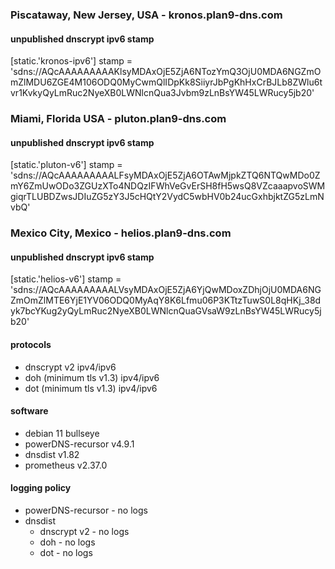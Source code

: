 ### Piscataway, New Jersey, USA - kronos.plan9-dns.com
#### unpublished dnscrypt ipv6 stamp
[static.'kronos-ipv6']
stamp = 'sdns://AQcAAAAAAAAAKlsyMDAxOjE5ZjA6NTozYmQ3OjU0MDA6NGZmOmZlMDU6ZGE4M106ODQ0MyCwmQlIDpKk8SiiyrJbPgKhHxCrBJLb8ZWlu6tvr1KvkyQyLmRuc2NyeXB0LWNlcnQua3Jvbm9zLnBsYW45LWRucy5jb20'
### Miami, Florida USA - pluton.plan9-dns.com
#### unpublished dnscrypt ipv6 stamp
[static.'pluton-v6']
stamp = 'sdns://AQcAAAAAAAAALFsyMDAxOjE5ZjA6OTAwMjpkZTQ6NTQwMDo0ZmY6ZmUwODo3ZGUzXTo4NDQzIFWhVeGvErSH8fH5wsQ8VZcaaapvoSWMgiqrTLUBDZwsJDIuZG5zY3J5cHQtY2VydC5wbHV0b24ucGxhbjktZG5zLmNvbQ'
### Mexico City, Mexico - helios.plan9-dns.com
#### unpublished dnscrypt ipv6 stamp
[static.'helios-v6']
stamp = 'sdns://AQcAAAAAAAAALVsyMDAxOjE5ZjA6YjQwMDoxZDhjOjU0MDA6NGZmOmZlMTE6YjE1YV06ODQ0MyAqY8K6Lfmu06P3KTtzTuwS0L8qHKj_38dyk7bcYKug2yQyLmRuc2NyeXB0LWNlcnQuaGVsaW9zLnBsYW45LWRucy5jb20'

#### protocols
- dnscrypt v2 ipv4/ipv6
- doh (minimum tls v1.3) ipv4/ipv6
- dot (minimum tls v1.3) ipv4/ipv6

#### software
- debian 11 bullseye
- powerDNS-recursor v4.9.1
- dnsdist v1.82
- prometheus v2.37.0

#### logging policy
- powerDNS-recursor - no logs
- dnsdist
  - dnscrypt v2 - no logs
  - doh - no logs
  - dot - no logs 
